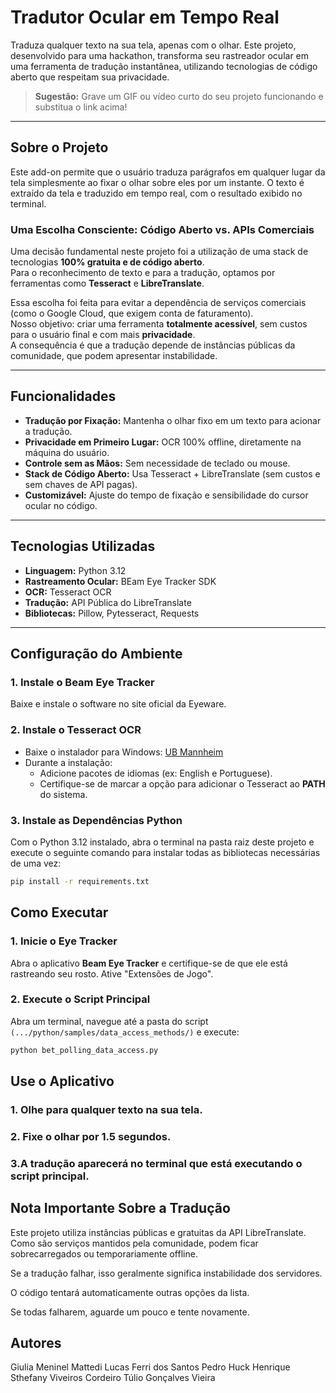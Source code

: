 # Tradutor Ocular em Tempo Real
Traduza qualquer texto na sua tela, apenas com o olhar. Este projeto, desenvolvido para uma hackathon, transforma seu rastreador ocular em uma ferramenta de tradução instantânea, utilizando tecnologias de código aberto que respeitam sua privacidade.

> **Sugestão:** Grave um GIF ou vídeo curto do seu projeto funcionando e substitua o link acima!

---

## Sobre o Projeto
Este add-on permite que o usuário traduza parágrafos em qualquer lugar da tela simplesmente ao fixar o olhar sobre eles por um instante. O texto é extraído da tela e traduzido em tempo real, com o resultado exibido no terminal.

### Uma Escolha Consciente: Código Aberto vs. APIs Comerciais
Uma decisão fundamental neste projeto foi a utilização de uma stack de tecnologias **100% gratuita e de código aberto**.  
Para o reconhecimento de texto e para a tradução, optamos por ferramentas como **Tesseract** e **LibreTranslate**.

Essa escolha foi feita para evitar a dependência de serviços comerciais (como o Google Cloud, que exigem conta de faturamento).  
Nosso objetivo: criar uma ferramenta **totalmente acessível**, sem custos para o usuário final e com mais **privacidade**.  
A consequência é que a tradução depende de instâncias públicas da comunidade, que podem apresentar instabilidade.

---

## Funcionalidades
- **Tradução por Fixação:** Mantenha o olhar fixo em um texto para acionar a tradução.  
- **Privacidade em Primeiro Lugar:** OCR 100% offline, diretamente na máquina do usuário.  
- **Controle sem as Mãos:** Sem necessidade de teclado ou mouse.  
- **Stack de Código Aberto:** Usa Tesseract + LibreTranslate (sem custos e sem chaves de API pagas).  
- **Customizável:** Ajuste do tempo de fixação e sensibilidade do cursor ocular no código.  

---

## Tecnologias Utilizadas
- **Linguagem:** Python 3.12  
- **Rastreamento Ocular:** BEam Eye Tracker SDK  
- **OCR:** Tesseract OCR  
- **Tradução:** API Pública do LibreTranslate  
- **Bibliotecas:** Pillow, Pytesseract, Requests  

---

## Configuração do Ambiente

### 1. Instale o Beam Eye Tracker
Baixe e instale o software no site oficial da Eyeware.

### 2. Instale o Tesseract OCR
- Baixe o instalador para Windows: [UB Mannheim](#)  
- Durante a instalação:  
  - Adicione pacotes de idiomas (ex: English e Portuguese).  
  - Certifique-se de marcar a opção para adicionar o Tesseract ao **PATH** do sistema.  

### 3. Instale as Dependências Python
Com o Python 3.12 instalado, abra o terminal na pasta raiz deste projeto e execute o seguinte comando para instalar todas as bibliotecas necessárias de uma vez:

```bash
pip install -r requirements.txt
```
## Como Executar

### 1. Inicie o Eye Tracker
Abra o aplicativo **Beam Eye Tracker** e certifique-se de que ele está rastreando seu rosto. Ative "Extensões de Jogo".

### 2. Execute o Script Principal
Abra um terminal, navegue até a pasta do script  
`(.../python/samples/data_access_methods/)` e execute:

```bash
python bet_polling_data_access.py 
```

## Use o Aplicativo

### 1. Olhe para qualquer texto na sua tela.

### 2. Fixe o olhar por 1.5 segundos.

### 3.A tradução aparecerá no terminal que está executando o script principal.

## Nota Importante Sobre a Tradução

Este projeto utiliza instâncias públicas e gratuitas da API LibreTranslate.
Como são serviços mantidos pela comunidade, podem ficar sobrecarregados ou temporariamente offline.

Se a tradução falhar, isso geralmente significa instabilidade dos servidores.

O código tentará automaticamente outras opções da lista.

Se todas falharem, aguarde um pouco e tente novamente.

## Autores
Giulia Meninel Mattedi
Lucas Ferri dos Santos
Pedro Huck Henrique
Sthefany Viveiros Cordeiro
Túlio Gonçalves Vieira
